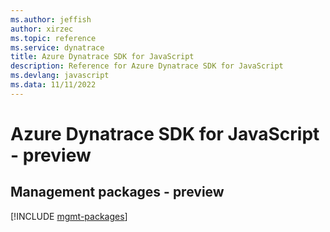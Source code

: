 ```yaml
---
ms.author: jeffish
author: xirzec
ms.topic: reference
ms.service: dynatrace
title: Azure Dynatrace SDK for JavaScript
description: Reference for Azure Dynatrace SDK for JavaScript
ms.devlang: javascript
ms.data: 11/11/2022
---
```

# Azure Dynatrace SDK for JavaScript - preview

## Management packages - preview
[!INCLUDE [mgmt-packages](dynatrace-mgmt-index.md)]